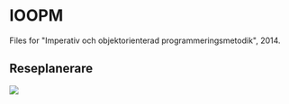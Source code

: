 IOOPM
==========

Files for "Imperativ och objektorienterad programmeringsmetodik", 2014.

Reseplanerare
-------------
![](http://i.imgur.com/WPHu5uT.gif)

